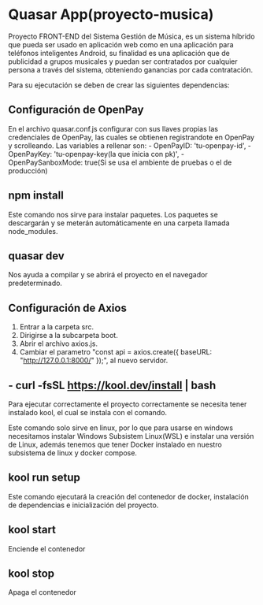 # Quasar App(proyecto-musica)

Proyecto FRONT-END del Sistema Gestión de Música, es un sistema híbrido que pueda ser usado en aplicación web como en una aplicación para teléfonos inteligentes Android, su finalidad es una aplicación que de publicidad a grupos musicales y puedan ser contratados por cualquier persona a través del sistema, obteniendo ganancias por cada contratación.

Para su ejecutación se deben de crear las siguientes dependencias:

## Configuración de OpenPay

En el archivo quasar.conf.js configurar con sus llaves propias las credenciales de OpenPay, las cuales se obtienen registrandote en OpenPay y scrolleando.
Las variables a rellenar son:
    - OpenPayID: 'tu-openpay-id',
    - OpenPayKey: 'tu-openpay-key(la que inicia con pk)', 
    - OpenPaySanboxMode: true(Si se usa el ambiente de pruebas o el de producción)

## npm install

Este comando nos sirve para instalar paquetes. Los paquetes se descargarán y se meterán automáticamente en una carpeta llamada node_modules.

## quasar dev

Nos ayuda a compilar y se abrirá el proyecto en el navegador predeterminado.

## Configuración de Axios

1. Entrar a la carpeta src.
2. Dirigirse a la subcarpeta boot.
3. Abrir el archivo axios.js.
4. Cambiar el parametro "const api = axios.create({ baseURL: "http://127.0.0.1:8000/" });", al nuevo servidor.

## - curl -fsSL https://kool.dev/install | bash

Para ejecutar correctamente el proyecto correctamente se necesita tener instalado kool, el cual se instala con el comando.

Este comando solo sirve en linux, por lo que para usarse en windows necesitamos instalar Windows Subsistem Linux(WSL) e instalar una versión de Linux, además tenemos que tener Docker instalado en nuestro subsistema de linux y docker compose.

## kool run setup

Este comando ejecutará la creación del contenedor de docker, instalación de dependencias e inicialización del proyecto.

## kool start

Enciende el contenedor

## kool stop

Apaga el contenedor